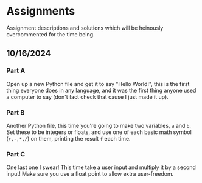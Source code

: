 # Assignments

Assignment descriptions and solutions which will be heinously overcommented for the time being.

## 10/16/2024
### Part A
Open up a new Python file and get it to say "Hello World!", this is the first thing everyone does in any language, and it was the first thing anyone used a computer to say (don't fact check that cause I just made it up).

### Part B
Another Python file, this time you're going to make two variables, `a` and `b`. Set these to be integers or floats, and use one of each basic math symbol (`+,-,*,/`) on them, printing the result `f` each time.

### Part C
One last one I swear! This time take a user input and multiply it by a second input! Make sure you use a float point to allow extra user-freedom.